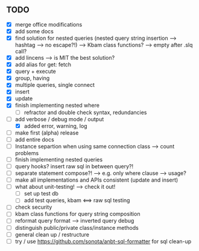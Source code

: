TODO
----
- [x] merge office modifications
- [x] add some docs
- [x] find solution for nested queries (nested query string insertion --> hashtag --> no escape?!) --> Kbam class functions? --> empty after .slq call?
- [x] add lincens --> is MIT the best solution?
- [x] add alias for get: fetch
- [x] query + execute
- [x] group, having
- [x] multiple queries, single connect
- [x] insert
- [x] update
- [x] finish implementing nested where
	- [ ] refractor and double check syntax, redundancies
- [ ] add verbose / debug mode / output
	- [x] added error, warning, log 
- [ ] make first (alpha) release
- [ ] add entire docs
- [ ] Instance separtion when using same connection class --> count problems
- [ ] finish implementing nested queries
- [ ] query hooks? insert raw sql in between query?!
- [ ] separate statement compose?! --> e.g. only where clause --> usage?
- [ ] make all implementations and APIs consistent (update and insert)
- [ ] what about unit-testing! --> check it out!
	- [ ] set up test db
	- [ ] add test queries, kbam <==> raw sql testing
- [ ] check security
- [ ] kbam class functions for query string composition
- [ ] reformat query format --> inverted query debug
- [ ] distinguish public/private class/instance methods
- [ ] general clean up / restructure
- [ ] try / use https://github.com/sonota/anbt-sql-formatter for sql clean-up